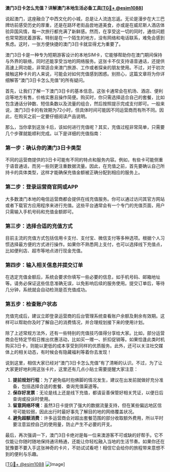 **澳门3日卡怎么充值？详解澳门本地生活必备工具[[TG💪+ @esim1088](https://t.me/s/esim1088)]**

说起澳门，这座融合了中西文化的小城，总是让人流连忘返。无论是漫步在大三巴牌坊前感受历史的厚重，还是在路环老街品尝地道美食，亦或是在威尼斯人酒店体验异国风情，每一次旅行都充满了新鲜感。然而，在享受这一切的同时，通信问题也常常困扰着游客。特别是在一个陌生的地方，没有网络和电话联系，难免会感到焦虑。这时，一张方便快捷的澳门3日卡就显得尤为重要了。

澳门3日卡是一种专为短期游客设计的本地SIM卡，它能够帮助你在澳门期间保持与外界的联络，同时还能享受当地的网络服务。这张卡不仅支持语音通话，还提供高速上网功能，非常适合来澳门旅游、工作或者探亲的朋友使用。不过，对于初次接触这种卡片的人来说，可能会对如何充值感到困惑。别担心，这篇文章将为你详细解答“澳门3日卡怎么充值”的所有疑问。

首先，让我们了解一下澳门3日卡的基本信息。这张卡通常会在机场、酒店、便利店等地方有售，价格实惠且操作简便。购买时，你只需选择适合自己的套餐，比如包含通话分钟数、短信条数以及流量的组合，然后按照提示完成支付即可。一般来说，澳门3日卡的有效期为72小时，但具体时间可能因不同运营商而有所不同。因此，在购买之前一定要仔细阅读产品说明。

那么，当你拿到这张卡后，该如何进行充值呢？其实，充值过程非常简单，只需要几个步骤就能顺利完成。以下是详细的充值指南：

### **第一步：确认你的澳门3日卡类型**
不同的运营商提供的3日卡可能有不同的特点和服务内容。例如，有些卡可能侧重于语音通话，而另一些则更注重数据流量。因此，在充值之前，首先要确认自己所持卡的具体类型，这样才能确保充值金额被正确分配到相应的服务上。

### **第二步：登录运营商官网或APP**
大多数澳门本地的电信运营商都会提供在线充值服务。你可以通过访问其官方网站或者下载官方应用程序来进行充值。这些平台通常会有一个专门的充值页面，用户只需输入手机号码和充值金额即可。

### **第三步：选择合适的充值方式**
目前主流的充值方式包括信用卡支付、支付宝、微信支付等多种选项。根据个人习惯选择最方便的方式进行操作。如果你不熟悉网上支付，也可以选择线下充值点，比如便利店、超市等地点进行现金充值。

### **第四步：输入相关信息并提交订单**
在选定充值金额后，系统会要求你填写一些必要的信息，如手机号码、邮箱地址等。请务必保证这些信息准确无误，以免影响后续的服务使用。提交订单后，等待几分钟，系统就会自动检测是否充值成功。

### **第五步：检查账户状态**
充值完成后，建议立即登录运营商的后台管理系统查看账户余额及剩余有效期。这样可以帮助你及时了解自己的消费情况，并合理规划接下来的使用计划。

除了上述常规方法外，还有一些特别的充值技巧值得分享给大家。比如，部分运营商会在特定节假日推出优惠活动，比如买一赠一、折扣促销等。如果恰逢此类时机购买3日卡，则能以更低的成本享受到同样的优质服务。此外，还可以关注社交媒体上的相关动态，有时候会有隐藏福利等着你去发现！

说到这里，相信大家已经对“澳门3日卡怎么充值”有了清晰的认识。不过，为了让大家更好地利用这张卡片，这里还有几点小贴士需要提醒大家注意：

1. **提前规划行程**：为了避免临时抱佛脚的情况发生，建议在出发前就做好充分准备，包括选择合适的套餐、查询充值渠道等。
2. **保存好发票**：无论是线上还是线下充值，都请妥善保管好相关凭证，以便日后查询或投诉时使用。
3. **留意网络环境**：虽然3日卡提供了强大的数据流量支持，但在某些偏远地区信号可能较弱，因此出行时最好事先了解目的地的网络覆盖状况。
4. **避免超额消费**：许多运营商会对超出套餐范围的部分收取额外费用，所以平时要注意监控自己的使用量，防止产生不必要的开支。

最后，再次强调一下，澳门3日卡绝对是每一位来澳游客不可或缺的好帮手。它不仅能让你随时随地保持通讯畅通，还能让你轻松融入当地的生活节奏。如果你还在犹豫要不要入手这张神奇的卡片，不妨试试看吧！相信它会给你的旅程带来意想不到的便利与乐趣。

[[TG💪+ @esim1088](https://t.me/s/esim1088) ![Image](https://i.postimg.cc/4NQfJmqS/Snipaste-2025-05-13-00-14-12.png)]